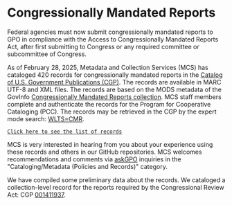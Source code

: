 # Congressionally Mandated Reports

Federal agencies must now submit congressionally mandated reports to GPO in compliance with the Access to Congressionally Mandated Reports Act, after first submitting to Congress or any required committee or subcommittee of Congress.

As of February 28, 2025, Metadata and Collection Services (MCS) has cataloged 420 records for congressionally mandated reports in the [Catalog of U.S. Government Publications (CGP)](https://catalog.gpo.gov/). The records are available in MARC UTF-8 and XML files. The records are based on the MODS metadata of the GovInfo [Congressionally Mandated Reports collection](https://www.govinfo.gov/app/collection/cmr). MCS staff members complete and authenticate the records for the Program for Cooperative Cataloging (PCC). The records may be retrieved in the CGP by the expert mode search: [WLTS=CMR](https://catalog.gpo.gov/F/?func=find-c&ccl_term=wlts%3Dcmr&x=0&y=0).

[`Click here to see the list of records`](/Congressionally_Mandated_Reports/CMR_Records_Display_Page.md)

MCS is very interested in hearing from you about your experience using these records and others in our GitHub repositories. MCS welcomes recommendations and comments via [askGPO](https://ask.gpo.gov/s/) inquiries in the "Cataloging/Metadata (Policies and Records)" category.

We have compiled some preliminary data about the records. We cataloged a collection-level record for the reports required by the Congressional Review Act: CGP [001411937](https://catalog.gpo.gov/F/?func=direct&doc_number=001411937&local_base=GPO01PUB).
